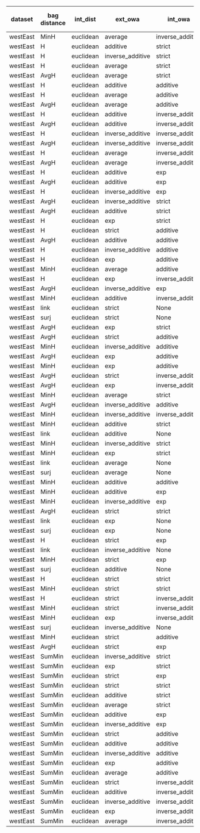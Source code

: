| dataset | bag distance | int_dist | ext_owa | int_owa | Accuracy | F1 | TP | TN | FP | FN | Sensitivity | False Negative Rate | False Positive Rate | Specificity | Precission | False omission rate | FDR | Negative predictive value |
|---------|--------------|----------|---------|---------|----------|----|----|----|----|----|-------------|---------------------|---------------------|-------------|------------|---------------------|-----|---------------------------|
| westEast | MinH | euclidean | average | inverse_additive | 0.85 | 0.87 | 10 | 7 | 3 | 0 | 1.0 | 0.0 | 0.3 | 0.7 | 0.77 | 0.0 | 0.23 | 1.0 |
| westEast | H | euclidean | additive | strict | 0.8 | 0.83 | 10 | 6 | 4 | 0 | 1.0 | 0.0 | 0.4 | 0.6 | 0.71 | 0.0 | 0.29 | 1.0 |
| westEast | H | euclidean | inverse_additive | strict | 0.8 | 0.83 | 10 | 6 | 4 | 0 | 1.0 | 0.0 | 0.4 | 0.6 | 0.71 | 0.0 | 0.29 | 1.0 |
| westEast | H | euclidean | average | strict | 0.8 | 0.83 | 10 | 6 | 4 | 0 | 1.0 | 0.0 | 0.4 | 0.6 | 0.71 | 0.0 | 0.29 | 1.0 |
| westEast | AvgH | euclidean | average | strict | 0.8 | 0.83 | 10 | 6 | 4 | 0 | 1.0 | 0.0 | 0.4 | 0.6 | 0.71 | 0.0 | 0.29 | 1.0 |
| westEast | H | euclidean | additive | additive | 0.8 | 0.83 | 10 | 6 | 4 | 0 | 1.0 | 0.0 | 0.4 | 0.6 | 0.71 | 0.0 | 0.29 | 1.0 |
| westEast | H | euclidean | average | additive | 0.8 | 0.83 | 10 | 6 | 4 | 0 | 1.0 | 0.0 | 0.4 | 0.6 | 0.71 | 0.0 | 0.29 | 1.0 |
| westEast | AvgH | euclidean | average | additive | 0.8 | 0.83 | 10 | 6 | 4 | 0 | 1.0 | 0.0 | 0.4 | 0.6 | 0.71 | 0.0 | 0.29 | 1.0 |
| westEast | H | euclidean | additive | inverse_additive | 0.8 | 0.83 | 10 | 6 | 4 | 0 | 1.0 | 0.0 | 0.4 | 0.6 | 0.71 | 0.0 | 0.29 | 1.0 |
| westEast | AvgH | euclidean | additive | inverse_additive | 0.8 | 0.83 | 10 | 6 | 4 | 0 | 1.0 | 0.0 | 0.4 | 0.6 | 0.71 | 0.0 | 0.29 | 1.0 |
| westEast | H | euclidean | inverse_additive | inverse_additive | 0.8 | 0.83 | 10 | 6 | 4 | 0 | 1.0 | 0.0 | 0.4 | 0.6 | 0.71 | 0.0 | 0.29 | 1.0 |
| westEast | AvgH | euclidean | inverse_additive | inverse_additive | 0.8 | 0.83 | 10 | 6 | 4 | 0 | 1.0 | 0.0 | 0.4 | 0.6 | 0.71 | 0.0 | 0.29 | 1.0 |
| westEast | H | euclidean | average | inverse_additive | 0.8 | 0.83 | 10 | 6 | 4 | 0 | 1.0 | 0.0 | 0.4 | 0.6 | 0.71 | 0.0 | 0.29 | 1.0 |
| westEast | AvgH | euclidean | average | inverse_additive | 0.8 | 0.83 | 10 | 6 | 4 | 0 | 1.0 | 0.0 | 0.4 | 0.6 | 0.71 | 0.0 | 0.29 | 1.0 |
| westEast | H | euclidean | additive | exp | 0.8 | 0.83 | 10 | 6 | 4 | 0 | 1.0 | 0.0 | 0.4 | 0.6 | 0.71 | 0.0 | 0.29 | 1.0 |
| westEast | AvgH | euclidean | additive | exp | 0.8 | 0.83 | 10 | 6 | 4 | 0 | 1.0 | 0.0 | 0.4 | 0.6 | 0.71 | 0.0 | 0.29 | 1.0 |
| westEast | H | euclidean | inverse_additive | exp | 0.8 | 0.83 | 10 | 6 | 4 | 0 | 1.0 | 0.0 | 0.4 | 0.6 | 0.71 | 0.0 | 0.29 | 1.0 |
| westEast | AvgH | euclidean | inverse_additive | strict | 0.8 | 0.8 | 8 | 8 | 2 | 2 | 0.8 | 0.2 | 0.2 | 0.8 | 0.8 | 0.2 | 0.2 | 0.8 |
| westEast | AvgH | euclidean | additive | strict | 0.75 | 0.78 | 9 | 6 | 4 | 1 | 0.9 | 0.1 | 0.4 | 0.6 | 0.69 | 0.14 | 0.31 | 0.86 |
| westEast | H | euclidean | exp | strict | 0.75 | 0.78 | 9 | 6 | 4 | 1 | 0.9 | 0.1 | 0.4 | 0.6 | 0.69 | 0.14 | 0.31 | 0.86 |
| westEast | H | euclidean | strict | additive | 0.75 | 0.78 | 9 | 6 | 4 | 1 | 0.9 | 0.1 | 0.4 | 0.6 | 0.69 | 0.14 | 0.31 | 0.86 |
| westEast | AvgH | euclidean | additive | additive | 0.75 | 0.78 | 9 | 6 | 4 | 1 | 0.9 | 0.1 | 0.4 | 0.6 | 0.69 | 0.14 | 0.31 | 0.86 |
| westEast | H | euclidean | inverse_additive | additive | 0.75 | 0.78 | 9 | 6 | 4 | 1 | 0.9 | 0.1 | 0.4 | 0.6 | 0.69 | 0.14 | 0.31 | 0.86 |
| westEast | H | euclidean | exp | additive | 0.75 | 0.78 | 9 | 6 | 4 | 1 | 0.9 | 0.1 | 0.4 | 0.6 | 0.69 | 0.14 | 0.31 | 0.86 |
| westEast | MinH | euclidean | average | additive | 0.75 | 0.78 | 9 | 6 | 4 | 1 | 0.9 | 0.1 | 0.4 | 0.6 | 0.69 | 0.14 | 0.31 | 0.86 |
| westEast | H | euclidean | exp | inverse_additive | 0.75 | 0.78 | 9 | 6 | 4 | 1 | 0.9 | 0.1 | 0.4 | 0.6 | 0.69 | 0.14 | 0.31 | 0.86 |
| westEast | AvgH | euclidean | inverse_additive | exp | 0.75 | 0.78 | 9 | 6 | 4 | 1 | 0.9 | 0.1 | 0.4 | 0.6 | 0.69 | 0.14 | 0.31 | 0.86 |
| westEast | MinH | euclidean | additive | inverse_additive | 0.75 | 0.76 | 8 | 7 | 3 | 2 | 0.8 | 0.2 | 0.3 | 0.7 | 0.73 | 0.22 | 0.27 | 0.78 |
| westEast | link | euclidean | strict | None | 0.75 | 0.74 | 7 | 8 | 2 | 3 | 0.7 | 0.3 | 0.2 | 0.8 | 0.78 | 0.27 | 0.22 | 0.73 |
| westEast | surj | euclidean | strict | None | 0.75 | 0.74 | 7 | 8 | 2 | 3 | 0.7 | 0.3 | 0.2 | 0.8 | 0.78 | 0.27 | 0.22 | 0.73 |
| westEast | AvgH | euclidean | exp | strict | 0.75 | 0.74 | 7 | 8 | 2 | 3 | 0.7 | 0.3 | 0.2 | 0.8 | 0.78 | 0.27 | 0.22 | 0.73 |
| westEast | AvgH | euclidean | strict | additive | 0.75 | 0.74 | 7 | 8 | 2 | 3 | 0.7 | 0.3 | 0.2 | 0.8 | 0.78 | 0.27 | 0.22 | 0.73 |
| westEast | MinH | euclidean | inverse_additive | additive | 0.75 | 0.74 | 7 | 8 | 2 | 3 | 0.7 | 0.3 | 0.2 | 0.8 | 0.78 | 0.27 | 0.22 | 0.73 |
| westEast | AvgH | euclidean | exp | additive | 0.75 | 0.74 | 7 | 8 | 2 | 3 | 0.7 | 0.3 | 0.2 | 0.8 | 0.78 | 0.27 | 0.22 | 0.73 |
| westEast | MinH | euclidean | exp | additive | 0.75 | 0.74 | 7 | 8 | 2 | 3 | 0.7 | 0.3 | 0.2 | 0.8 | 0.78 | 0.27 | 0.22 | 0.73 |
| westEast | AvgH | euclidean | strict | inverse_additive | 0.75 | 0.74 | 7 | 8 | 2 | 3 | 0.7 | 0.3 | 0.2 | 0.8 | 0.78 | 0.27 | 0.22 | 0.73 |
| westEast | AvgH | euclidean | exp | inverse_additive | 0.75 | 0.74 | 7 | 8 | 2 | 3 | 0.7 | 0.3 | 0.2 | 0.8 | 0.78 | 0.27 | 0.22 | 0.73 |
| westEast | MinH | euclidean | average | strict | 0.7 | 0.73 | 8 | 6 | 4 | 2 | 0.8 | 0.2 | 0.4 | 0.6 | 0.67 | 0.25 | 0.33 | 0.75 |
| westEast | AvgH | euclidean | inverse_additive | additive | 0.7 | 0.73 | 8 | 6 | 4 | 2 | 0.8 | 0.2 | 0.4 | 0.6 | 0.67 | 0.25 | 0.33 | 0.75 |
| westEast | MinH | euclidean | inverse_additive | inverse_additive | 0.7 | 0.7 | 7 | 7 | 3 | 3 | 0.7 | 0.3 | 0.3 | 0.7 | 0.7 | 0.3 | 0.3 | 0.7 |
| westEast | MinH | euclidean | additive | strict | 0.65 | 0.67 | 7 | 6 | 4 | 3 | 0.7 | 0.3 | 0.4 | 0.6 | 0.64 | 0.33 | 0.36 | 0.67 |
| westEast | link | euclidean | additive | None | 0.7 | 0.67 | 6 | 8 | 2 | 4 | 0.6 | 0.4 | 0.2 | 0.8 | 0.75 | 0.33 | 0.25 | 0.67 |
| westEast | MinH | euclidean | inverse_additive | strict | 0.65 | 0.67 | 7 | 6 | 4 | 3 | 0.7 | 0.3 | 0.4 | 0.6 | 0.64 | 0.33 | 0.36 | 0.67 |
| westEast | MinH | euclidean | exp | strict | 0.65 | 0.67 | 7 | 6 | 4 | 3 | 0.7 | 0.3 | 0.4 | 0.6 | 0.64 | 0.33 | 0.36 | 0.67 |
| westEast | link | euclidean | average | None | 0.7 | 0.67 | 6 | 8 | 2 | 4 | 0.6 | 0.4 | 0.2 | 0.8 | 0.75 | 0.33 | 0.25 | 0.67 |
| westEast | surj | euclidean | average | None | 0.7 | 0.67 | 6 | 8 | 2 | 4 | 0.6 | 0.4 | 0.2 | 0.8 | 0.75 | 0.33 | 0.25 | 0.67 |
| westEast | MinH | euclidean | additive | additive | 0.65 | 0.67 | 7 | 6 | 4 | 3 | 0.7 | 0.3 | 0.4 | 0.6 | 0.64 | 0.33 | 0.36 | 0.67 |
| westEast | MinH | euclidean | additive | exp | 0.65 | 0.67 | 7 | 6 | 4 | 3 | 0.7 | 0.3 | 0.4 | 0.6 | 0.64 | 0.33 | 0.36 | 0.67 |
| westEast | MinH | euclidean | inverse_additive | exp | 0.65 | 0.67 | 7 | 6 | 4 | 3 | 0.7 | 0.3 | 0.4 | 0.6 | 0.64 | 0.33 | 0.36 | 0.67 |
| westEast | AvgH | euclidean | strict | strict | 0.65 | 0.63 | 6 | 7 | 3 | 4 | 0.6 | 0.4 | 0.3 | 0.7 | 0.67 | 0.36 | 0.33 | 0.64 |
| westEast | link | euclidean | exp | None | 0.65 | 0.63 | 6 | 7 | 3 | 4 | 0.6 | 0.4 | 0.3 | 0.7 | 0.67 | 0.36 | 0.33 | 0.64 |
| westEast | surj | euclidean | exp | None | 0.6 | 0.6 | 6 | 6 | 4 | 4 | 0.6 | 0.4 | 0.4 | 0.6 | 0.6 | 0.4 | 0.4 | 0.6 |
| westEast | H | euclidean | strict | exp | 0.6 | 0.6 | 6 | 6 | 4 | 4 | 0.6 | 0.4 | 0.4 | 0.6 | 0.6 | 0.4 | 0.4 | 0.6 |
| westEast | link | euclidean | inverse_additive | None | 0.65 | 0.59 | 5 | 8 | 2 | 5 | 0.5 | 0.5 | 0.2 | 0.8 | 0.71 | 0.38 | 0.29 | 0.62 |
| westEast | MinH | euclidean | strict | exp | 0.55 | 0.57 | 6 | 5 | 5 | 4 | 0.6 | 0.4 | 0.5 | 0.5 | 0.55 | 0.44 | 0.45 | 0.56 |
| westEast | surj | euclidean | additive | None | 0.6 | 0.56 | 5 | 7 | 3 | 5 | 0.5 | 0.5 | 0.3 | 0.7 | 0.62 | 0.42 | 0.38 | 0.58 |
| westEast | H | euclidean | strict | strict | 0.55 | 0.53 | 5 | 6 | 4 | 5 | 0.5 | 0.5 | 0.4 | 0.6 | 0.56 | 0.45 | 0.44 | 0.55 |
| westEast | MinH | euclidean | strict | strict | 0.55 | 0.53 | 5 | 6 | 4 | 5 | 0.5 | 0.5 | 0.4 | 0.6 | 0.56 | 0.45 | 0.44 | 0.55 |
| westEast | H | euclidean | strict | inverse_additive | 0.55 | 0.53 | 5 | 6 | 4 | 5 | 0.5 | 0.5 | 0.4 | 0.6 | 0.56 | 0.45 | 0.44 | 0.55 |
| westEast | MinH | euclidean | strict | inverse_additive | 0.55 | 0.53 | 5 | 6 | 4 | 5 | 0.5 | 0.5 | 0.4 | 0.6 | 0.56 | 0.45 | 0.44 | 0.55 |
| westEast | MinH | euclidean | exp | inverse_additive | 0.55 | 0.53 | 5 | 6 | 4 | 5 | 0.5 | 0.5 | 0.4 | 0.6 | 0.56 | 0.45 | 0.44 | 0.55 |
| westEast | surj | euclidean | inverse_additive | None | 0.55 | 0.47 | 4 | 7 | 3 | 6 | 0.4 | 0.6 | 0.3 | 0.7 | 0.57 | 0.46 | 0.43 | 0.54 |
| westEast | MinH | euclidean | strict | additive | 0.55 | 0.47 | 4 | 7 | 3 | 6 | 0.4 | 0.6 | 0.3 | 0.7 | 0.57 | 0.46 | 0.43 | 0.54 |
| westEast | AvgH | euclidean | strict | exp | 0.55 | 0.47 | 4 | 7 | 3 | 6 | 0.4 | 0.6 | 0.3 | 0.7 | 0.57 | 0.46 | 0.43 | 0.54 |
| westEast | SumMin | euclidean | inverse_additive | strict | 0.65 | 0.46 | 3 | 10 | 0 | 7 | 0.3 | 0.7 | 0.0 | 1.0 | 1.0 | 0.41 | 0.0 | 0.59 |
| westEast | SumMin | euclidean | exp | strict | 0.65 | 0.46 | 3 | 10 | 0 | 7 | 0.3 | 0.7 | 0.0 | 1.0 | 1.0 | 0.41 | 0.0 | 0.59 |
| westEast | SumMin | euclidean | strict | exp | 0.65 | 0.46 | 3 | 10 | 0 | 7 | 0.3 | 0.7 | 0.0 | 1.0 | 1.0 | 0.41 | 0.0 | 0.59 |
| westEast | SumMin | euclidean | strict | strict | 0.6 | 0.43 | 3 | 9 | 1 | 7 | 0.3 | 0.7 | 0.1 | 0.9 | 0.75 | 0.44 | 0.25 | 0.56 |
| westEast | SumMin | euclidean | additive | strict | 0.55 | 0.18 | 1 | 10 | 0 | 9 | 0.1 | 0.9 | 0.0 | 1.0 | 1.0 | 0.47 | 0.0 | 0.53 |
| westEast | SumMin | euclidean | average | strict | 0.55 | 0.18 | 1 | 10 | 0 | 9 | 0.1 | 0.9 | 0.0 | 1.0 | 1.0 | 0.47 | 0.0 | 0.53 |
| westEast | SumMin | euclidean | additive | exp | 0.55 | 0.18 | 1 | 10 | 0 | 9 | 0.1 | 0.9 | 0.0 | 1.0 | 1.0 | 0.47 | 0.0 | 0.53 |
| westEast | SumMin | euclidean | inverse_additive | exp | 0.55 | 0.18 | 1 | 10 | 0 | 9 | 0.1 | 0.9 | 0.0 | 1.0 | 1.0 | 0.47 | 0.0 | 0.53 |
| westEast | SumMin | euclidean | strict | additive | 0.5 | 0.0 | 0 | 10 | 0 | 10 | 0.0 | 1.0 | 0.0 | 1.0 | Nan | 0.5 | Nan | 0.5 |
| westEast | SumMin | euclidean | additive | additive | 0.5 | 0.0 | 0 | 10 | 0 | 10 | 0.0 | 1.0 | 0.0 | 1.0 | Nan | 0.5 | Nan | 0.5 |
| westEast | SumMin | euclidean | inverse_additive | additive | 0.5 | 0.0 | 0 | 10 | 0 | 10 | 0.0 | 1.0 | 0.0 | 1.0 | Nan | 0.5 | Nan | 0.5 |
| westEast | SumMin | euclidean | exp | additive | 0.5 | 0.0 | 0 | 10 | 0 | 10 | 0.0 | 1.0 | 0.0 | 1.0 | Nan | 0.5 | Nan | 0.5 |
| westEast | SumMin | euclidean | average | additive | 0.5 | 0.0 | 0 | 10 | 0 | 10 | 0.0 | 1.0 | 0.0 | 1.0 | Nan | 0.5 | Nan | 0.5 |
| westEast | SumMin | euclidean | strict | inverse_additive | 0.5 | 0.0 | 0 | 10 | 0 | 10 | 0.0 | 1.0 | 0.0 | 1.0 | Nan | 0.5 | Nan | 0.5 |
| westEast | SumMin | euclidean | additive | inverse_additive | 0.5 | 0.0 | 0 | 10 | 0 | 10 | 0.0 | 1.0 | 0.0 | 1.0 | Nan | 0.5 | Nan | 0.5 |
| westEast | SumMin | euclidean | inverse_additive | inverse_additive | 0.5 | 0.0 | 0 | 10 | 0 | 10 | 0.0 | 1.0 | 0.0 | 1.0 | Nan | 0.5 | Nan | 0.5 |
| westEast | SumMin | euclidean | exp | inverse_additive | 0.5 | 0.0 | 0 | 10 | 0 | 10 | 0.0 | 1.0 | 0.0 | 1.0 | Nan | 0.5 | Nan | 0.5 |
| westEast | SumMin | euclidean | average | inverse_additive | 0.5 | 0.0 | 0 | 10 | 0 | 10 | 0.0 | 1.0 | 0.0 | 1.0 | Nan | 0.5 | Nan | 0.5 |
